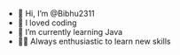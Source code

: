 - 👋 Hi, I’m @Bibhu2311
- 👀 I loved coding
- 🌱 I’m currently learning Java
- 👨‍💻 Always enthusiastic to learn new skills

<!---
Bibhu2311/Bibhu2311 is a ✨ special ✨ repository because its `README.md` (this file) appears on your GitHub profile.
You can click the Preview link to take a look at your changes.
--->
